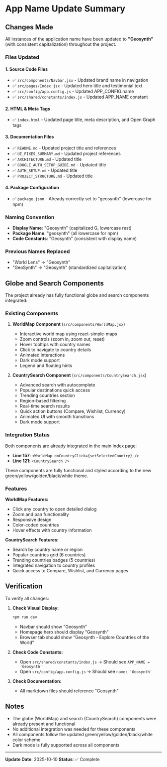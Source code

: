 # App Name Update Summary

## Changes Made

All instances of the application name have been updated to **"Geosynth"** (with consistent capitalization) throughout the project.

### Files Updated

#### 1. Source Code Files
- ✅ `src/components/Navbar.jsx` - Updated brand name in navigation
- ✅ `src/pages/Index.jsx` - Updated hero title and testimonial text
- ✅ `src/config/app.config.js` - Updated APP_CONFIG.name
- ✅ `src/shared/constants/index.js` - Updated APP_NAME constant

#### 2. HTML & Meta Tags
- ✅ `index.html` - Updated page title, meta description, and Open Graph tags

#### 3. Documentation Files
- ✅ `README.md` - Updated project title and references
- ✅ `UI_FIXES_SUMMARY.md` - Updated project references
- ✅ `ARCHITECTURE.md` - Updated title
- ✅ `GOOGLE_AUTH_SETUP_GUIDE.md` - Updated title
- ✅ `AUTH_SETUP.md` - Updated title
- ✅ `PROJECT_STRUCTURE.md` - Updated title

#### 4. Package Configuration
- ✅ `package.json` - Already correctly set to "geosynth" (lowercase for npm)

### Naming Convention

- **Display Name**: "Geosynth" (capitalized G, lowercase rest)
- **Package Name**: "geosynth" (all lowercase for npm)
- **Code Constants**: "Geosynth" (consistent with display name)

### Previous Names Replaced

- "World Lens" → "Geosynth"
- "GeoSynth" → "Geosynth" (standardized capitalization)

## Globe and Search Components

The project already has fully functional globe and search components integrated:

### Existing Components

1. **WorldMap Component** (`src/components/WorldMap.jsx`)
   - Interactive world map using react-simple-maps
   - Zoom controls (zoom in, zoom out, reset)
   - Hover tooltips with country names
   - Click to navigate to country details
   - Animated interactions
   - Dark mode support
   - Legend and floating hints

2. **CountrySearch Component** (`src/components/CountrySearch.jsx`)
   - Advanced search with autocomplete
   - Popular destinations quick access
   - Trending countries section
   - Region-based filtering
   - Real-time search results
   - Quick action buttons (Compare, Wishlist, Currency)
   - Animated UI with smooth transitions
   - Dark mode support

### Integration Status

Both components are already integrated in the main Index page:
- **Line 157**: `<WorldMap onCountryClick={setSelectedCountry} />`
- **Line 121**: `<CountrySearch />`

These components are fully functional and styled according to the new green/yellow/golden/black/white theme.

### Features

**WorldMap Features:**
- Click any country to open detailed dialog
- Zoom and pan functionality
- Responsive design
- Color-coded countries
- Hover effects with country information

**CountrySearch Features:**
- Search by country name or region
- Popular countries grid (6 countries)
- Trending countries badges (5 countries)
- Integrated navigation to country profiles
- Quick access to Compare, Wishlist, and Currency pages

## Verification

To verify all changes:

1. **Check Visual Display:**
   ```bash
   npm run dev
   ```
   - Navbar should show "Geosynth"
   - Homepage hero should display "Geosynth"
   - Browser tab should show "Geosynth - Explore Countries of the World"

2. **Check Code Constants:**
   - Open `src/shared/constants/index.js` → Should see `APP_NAME = 'Geosynth'`
   - Open `src/config/app.config.js` → Should see `name: 'Geosynth'`

3. **Check Documentation:**
   - All markdown files should reference "Geosynth"

## Notes

- The globe (WorldMap) and search (CountrySearch) components were already present and functional
- No additional integration was needed for these components
- All components follow the updated green/yellow/golden/black/white color scheme
- Dark mode is fully supported across all components

---

**Update Date**: 2025-10-10
**Status**: ✅ Complete

